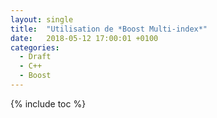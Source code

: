 ```yaml
---
layout: single
title:  "Utilisation de *Boost Multi-index*"
date:   2018-05-12 17:00:01 +0100
categories:
  - Draft
  - C++
  - Boost
---
```


{% include toc %}
